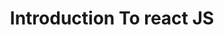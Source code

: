 ---
title: Introduction To react JS
description: "Introduction To react JS"
hide_table_of_contents: true
---